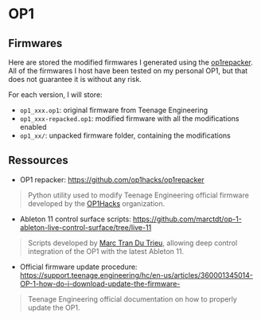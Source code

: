 # OP1

## Firmwares
Here are stored the modified firmwares I generated using the [op1repacker](https://github.com/op1hacks/op1repacker). All of the firmwares I host have been tested on my personal OP1, but that does not guarantee it is without any risk.

For each version, I will store:

- `op1_xxx.op1`: original firmware from Teenage Engineering
- `op1_xxx-repacked.op1`: modified firmware with all the modifications enabled
- `op1_xx/`: unpacked firmware folder, containing the modifications


## Ressources

- OP1 repacker: https://github.com/op1hacks/op1repacker

> Python utility used to modify Teenage Engineering official firmware developed by the [OP1Hacks](https://github.com/op1hacks) organization.

- Ableton 11 control surface scripts: https://github.com/marctdt/op-1-ableton-live-control-surface/tree/live-11

> Scripts developed by [Marc Tran Du Trieu](https://github.com/marctdt), allowing deep control integration of the OP1 with the latest Ableton 11.

- Official firmware update procedure: https://support.teenage.engineering/hc/en-us/articles/360001345014-OP-1-how-do-i-download-update-the-firmware-

> Teenage Engineering official documentation on how to properly update the OP1.